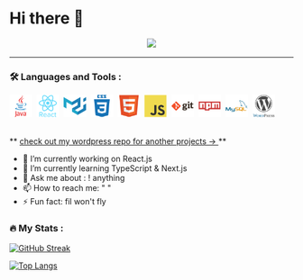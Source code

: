 <div style="display:flex;">
<h1>
Hi there 👋
</h1>
  <img src="https://komarev.com/ghpvc/?username=IsAmirMmd&style=flat-square&color=blue" alt=""/>
</div>
</div>
<div id="header" align="center">
  <img src="https://user-images.githubusercontent.com/74038190/225813708-98b745f2-7d22-48cf-9150-083f1b00d6c9.gif" width="500"/>
</div>

---

### :hammer_and_wrench: Languages and Tools :
<div>
  <img src="https://github.com/devicons/devicon/blob/master/icons/java/java-original-wordmark.svg" title="Java" alt="Java" width="40" height="40"/>&nbsp;
  <img src="https://github.com/devicons/devicon/blob/master/icons/react/react-original-wordmark.svg" title="React" alt="React" width="40" height="40"/>&nbsp;
  <img src="https://github.com/devicons/devicon/blob/master/icons/materialui/materialui-original.svg" title="Material UI" alt="Material UI" width="40" height="40"/>&nbsp;
  <img src="https://github.com/devicons/devicon/blob/master/icons/css3/css3-plain-wordmark.svg"  title="CSS3" alt="CSS" width="40" height="40"/>&nbsp;
  <img src="https://github.com/devicons/devicon/blob/master/icons/html5/html5-original.svg" title="HTML5" alt="HTML" width="40" height="40"/>&nbsp;
  <img src="https://github.com/devicons/devicon/blob/master/icons/javascript/javascript-original.svg" title="JavaScript" alt="JavaScript" width="40" height="40"/>&nbsp;
  <img src="https://github.com/devicons/devicon/blob/master/icons/git/git-original-wordmark.svg" title="Git" **alt="Git" width="40" height="40"/>&nbsp;
  <img src="https://github.com/devicons/devicon/blob/master/icons/npm/npm-original-wordmark.svg" title="NPM" **alt="NPM" width="40" height="40"/>&nbsp;
  <img src="https://github.com/devicons/devicon/blob/master/icons/mysql/mysql-original-wordmark.svg" title="mysql" **alt="mysql" width="40" height="40"/>&nbsp;
  <img src="https://github.com/devicons/devicon/blob/master/icons/wordpress/wordpress-original.svg" title="wordpress" **alt="wordpress" width="40" height="40"/>
</div>

<br />**
<a href="https://github.com/IsAmirMmd/wordpress-websites" title="wordpress-repo">
   check out my wordpress repo for another projects ->
</a>**<br />
     
- 🔭 I’m currently working on React.js
- 🌱 I’m currently learning TypeScript & Next.js
- 💬 Ask me about : ! anything
- 📫 How to reach me: " "
- ⚡ Fun fact: fil won't fly
### :fire: My Stats :
[![GitHub Streak](http://github-readme-streak-stats.herokuapp.com?user=IsAmirMmd&theme=dark&background=000000)](https://git.io/streak-stats)

[![Top Langs](https://github-readme-stats.vercel.app/api/top-langs/?username=IsAmirMmd&layout=compact&theme=vision-friendly-dark)](https://github.com/anuraghazra/github-readme-stats)

